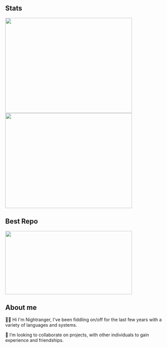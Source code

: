 ## Stats

<a href="https://github.com/N1GHTR4NG3R/N1GHTR4NG3R">
  <img height=300 width=400 src="https://github-readme-stats.vercel.app/api?username=N1GHTR4NG3R&show_icons=true&theme=vue-dark" />
</a>

<a href="https://wakatime.com/@N1GHTR4NG3R">
  <img height=300 width=400 src="https://github-readme-stats.vercel.app/api/wakatime?username=N1GHTR4NG3R&layout=compact&theme=vue-dark" />
</a>

## Best Repo

<a href="https://github.com/N1GHTR4NG3R/Discmod">
  <img height=200 width=400 src="https://github-readme-stats.vercel.app/api/pin/?username=N1GHTR4NG3R&repo=Discmod&theme=vue-dark" />
</a>

## About me

🙋‍♂️ Hi I'm Nightranger, I've been fiddling on/off for the last few years with a variety of languages and systems.

👯 I’m looking to collaborate on projects, with other individuals to gain experience and friendships.